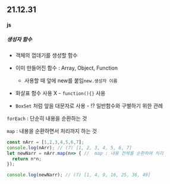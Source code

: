 ## 21.12.31

#### js

##### 생성자 함수

- 객체의 껍데기를 생성할 함수

- 이미 만들어진 함수 : Array, Object, Function
  - 사용할 때 앞에 new를 붙임`new.생성자 이름`
- 화살표 함수 사용 X - `function(){}` 사용
- `BoxSet` 처럼 앞을 대문자로 사용 - ⁉ 일반함수와 구별하기 위한 관례



`forEach` : 단순히 내용을 순환하는 것

`map` : 내용을 순환하면서 처리까지 하는 것

```js
const nArr = [1,2,3,4,5,6,7];
console.log(nArr); // (7) [1, 2, 3, 4, 5, 6, 7]
let newNarr = nArr.map(n=> { //  map : 내용 전체를 순환하여 처리 
  return n*n;
});

console.log(newNarr); // (7) [1, 4, 9, 16, 25, 36, 49]
```

